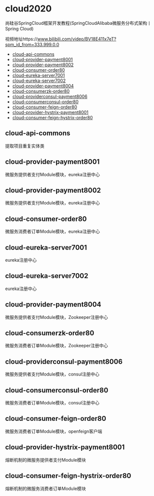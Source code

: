 # cloud2020

尚硅谷SpringCloud框架开发教程(SpringCloudAlibaba微服务分布式架构丨Spring Cloud)

视频地址https://www.bilibili.com/video/BV18E411x7eT?spm_id_from=333.999.0.0

- [cloud-api-commons ](#cloud-api-commons )
- [cloud-provider-payment8001  ](#cloud-provider-payment8001  )
- [cloud-provider-payment8002](#cloud-provider-payment8002 )
- [cloud-consumer-order80 ](#cloud-consumer-order80  )
- [cloud-eureka-server7001 ](#cloud-eureka-server7001 )
- [cloud-eureka-server7002 ](#cloud-eureka-server7002 )
- [cloud-provider-payment8004](#cloud-provider-payment8004 )
- [cloud-consumerzk-order80 ](#cloud-consumerzk-order80    )
- [cloud-providerconsul-payment8006  ](#cloud-providerconsul-payment8006    )
- [cloud-consumerconsul-order80 ](#cloud-consumerconsul-order80   )
- [cloud-consumer-feign-order80 ](#cloud-consumer-feign-order80  )
- [cloud-provider-hystrix-payment8001  ](#cloud-provider-hystrix-payment8001  )
- [cloud-consumer-feign-hystrix-order80 ](#cloud-consumer-feign-hystrix-order80  )


## cloud-api-commons   


提取项目重复实体类


## cloud-provider-payment8001  


微服务提供者支付Module模块，eureka注册中心


## cloud-provider-payment8002  


微服务提供者支付Module模块，eureka注册中心


## cloud-consumer-order80  


微服务消费者订单Module模块，eureka注册中心


## cloud-eureka-server7001  


eureka注册中心


## cloud-eureka-server7002  


eureka注册中心


## cloud-provider-payment8004 


微服务提供者支付Module模块，Zookeeper注册中心


## cloud-consumerzk-order80    


微服务消费者订单Module模块，Zookeeper注册中心


## cloud-providerconsul-payment8006    


微服务提供者支付Module模块，consul注册中心


## cloud-consumerconsul-order80    


微服务消费者订单Module模块，consul注册中心


## cloud-consumer-feign-order80    


微服务消费者订单Module模块，openfeign客户端


## cloud-provider-hystrix-payment8001 


熔断机制的微服务提供者支付Module模块

## cloud-consumer-feign-hystrix-order80    


熔断机制的微服务消费者订单Module模块


